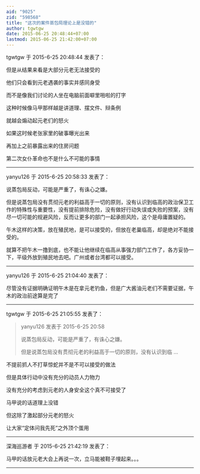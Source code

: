 ```yaml
---
aid: "9025"
zid: "598568"
title: "这次的案件蒸包局理论上是没错的"
author: tgwtgw
date: 2015-06-25 20:48:44+07:00
lastmod: 2015-06-25 21:42:00+07:00
---
```


tgwtgw 于 2015-6-25 20:48:44 发表了：

但是从结果来看是大部分元老无法接受的

他们只会看到元老遇袭的事实并感同身受

而不是像我们讨论的人坐在电脑前面噼里啪啦的打字

这种时候像马甲那样越是讲道理、摆文件、辩条例

就越会煽动起元老们的怒火

如果这时候老张家里的破事曝光出来

再加上之前暴露出来的住房问题

第二次女仆革命也不是什么不可能的事情

---

yanyu126 于 2015-6-25 20:58:33 发表了：

说蒸包局反动，可能是严重了，有诛心之嫌。

但是说蒸包局没有贯彻元老的利益高于一切的原则，没有认识到临高的政治保卫工作的特殊性与重要性，没有提前排除危险，没有做好行动失误或失败的预案，没有尽一切可能的规避风险，反而让更多的部门一起承担风险，这个是毋庸置疑的。

午木这样的决策，放在殖民地，是可以接受的，但放在老巢临高，却是绝对不能接受的。

就算不把午木一撸到底，也不能让他继续在临高从事强力部门工作了，各方妥协一下，平级外放到殖民地去吧。广州或者台湾都可以接受。

---

yanyu126 于 2015-6-25 21:04:40 发表了：

尽管没有证据明确证明午木是在拿元老钓鱼，但是广大酱油元老们不需要证据，午木的政治前途算是完了

---

tgwtgw 于 2015-6-25 21:05:55 发表了：

> yanyu126 发表于 2015-6-25 20:58
>
> 说蒸包局反动，可能是严重了，有诛心之嫌。
>
> 但是说蒸包局没有贯彻元老的利益高于一切的原则，没有认识到临 ...

不提前抓人不打草惊蛇并不是不可以接受的做法

但是具体行动中没有充分的动员人力物力

没有充分的考虑到元老的人身安全这个真不可接受了

马甲说的话道理上没错

但这除了激起部分元老的怒火

让大家“定体问我先死”之外顶个蛋用

---

深海巡游者 于 2015-6-25 21:42:19 发表了：

马甲的话放元老大会上再说一次，立马能被鞋子埋起来。。。

---
